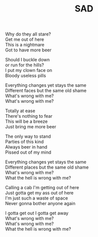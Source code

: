 ﻿---
title: SAD
---
Why do they all stare?  
Get me out of here  
This is a nightmare  
Got to have more beer  

Should I buckle down  
or run for the hills?  
I put my clown face on  
Bloody useless pills  

Everything changes yet stays the same  
Different faces but the same old shame  
What's wrong with me?  
What's wrong with me?  

Totally at ease  
There's nothing to fear  
This will be a breeze  
Just bring me more beer  

The only way to stand  
Parties of this kind  
Always beer in hand  
Pissed out of my mind  

Everything changes yet stays the same  
Different places but the same old shame  
What's wrong with me?  
What the hell is wrong with me?  

Calling a cab I'm getting out of here  
Just gotta get my ass out of here  
I'm just such a waste of space  
Never gonna bother anyone again  

I gotta get out I gotta get away  
What's wrong with me?  
What's wrong with me?  
What the hell is wrong with me?